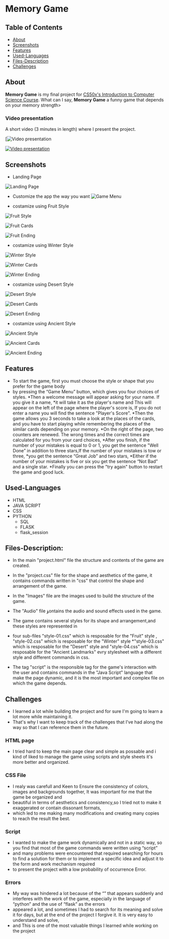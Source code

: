 # Memory Game

## Table of Contents

* [About](#about)
* [Screenshots](#screenshots)
* [Features](#features)
* [Used-Languages](#Used-Languages)
* [Files-Description](#Files-Description)
* [Challenges](#challenges)

## About

**Memory Game** is my final project for [CS50x's Introduction to Computer Science Course](https://www.edx.org/course/cs50s-introduction-to-computer-science).
What can I say, **Memory Game** a funny game that depends on your memory strength>

### Video presentation

A short video (3 minutes in length) where I present the project.

[![Video presentation](https://youtu.be/lH0ef4TG7no)

[![Video presentation](/static/Images/presentation.png)](https://youtu.be/lH0ef4TG7no)



## Screenshots

* Landing Page

![Landing Page](/static/Images/landing.png)


* Customize the app the way you want
![ Game Menu](/static/Images/game%20menu.png)


* costamize using Fruit Style

![Fruit Style](/static/Images/fruit%20style.png)

![Fruit Cards](/static/Images/fruit%20cards.png)

![Fruit Ending](/static/Images/fruit%20style%20ending.png)

* costamize using Winter Style

![Winter Style](/static/Images/winter%20style.png)

![Winter Cards](/static/Images/winter%20cards.png)

![Winter Ending](/static/Images/winter%20style%20ending.png)

* costamize using Desert Style

![Desert Style](/static/Images/desert%20style.png)

![Desert Cards](/static/Images/desert%20cards.png)

![Desert Ending](/static/Images/desert%20style%20ending.png)

* costamize using Ancient Style

![Ancient Style](/static/Images/ancient%20landmarks%20style.png)

![Ancient Cards](/static/Images/ancient%20cards.png)

![Ancient Ending](/static/Images/ancient%20style%20ending.png)



## Features
* To start the game, first you must choose the style or shape that you prefer for the game body
* by pressing the “Game Menu” button, which gives you four choices of styles.
*Then a welcome message will appear asking for your name. If you give it a name,
*it will take it as the player's name and This will appear on the left of the page where the player's score is, If you do not enter a name you will find the sentence "Player's Score".
*Then the game allows you 3 seconds to take a look at the places of the cards, and you have to start playing while remembering the places of the similar cards depending on your memory.
*On the right of the page, two counters are renewed. The wrong times and the correct times are calculated for you from your card choices,
*After you finish, if the number of your mistakes is equal to 0 or 1, you get the sentence "Well Done” in addition to three stars,If the number of your mistakes is tow or three,
*you get the sentence “Great Job” and two stars,
*Either if the number of your mistakes is five or six you get the sentence “Not Bad” and a single star.
*Finally you can press the "try again" button to restart the game and good luck.


## Used-Languages
* HTML
* JAVA SCRIPT
* CSS
* PYTHON
    * SQL
    * FLASK
    * flask_session



## Files-Description:

* In the main "project.html" file the structure and contents of the game are created.

* In the "project.css" file for the shape and aesthetics of the game, it contains commands written in "css" that control the shape and arrangement of the game.

* In the "Images" file are the images used to build the structure of the game.

* The "Audio" file ؤontains the audio and sound effects used in the game.

* The game contains several styles for its shape and arrangement,and these styles are represented in
* four sub-files "style-01.css" which is resposable for the "Fruit" style ,  "style-02.css" which is resposable for the "Winter" style
*"style-03.css" which is resposable for the "Desert" style and "style-04.css" which is resposable for the "Ancient Landmarks" evry stylesheet with a different style and different commands in css.

* The tag "script" is the responsible tag for the game's interaction with the user and contains commands in the "Java Script" language that make the page dynamic,
and it is the most important and complex file on which the game depends.



## Challenges

* I learned a lot while building the project and for sure I'm going to learn a lot more while maintaining it.
* That's why I want to keep track of the challenges that I've had along the way so that I can reference them in the future.

### HTML page

* I tried hard to keep the main page clear and simple as possable and i kind of liked to manage the game using scripts and style sheets it's more better and organized.

### CSS File

* I realy was carefull and Keen to Ensure the consistency of colors, images and backgrounds together, It was important for me that the game be organized and
* beautiful in terms of aesthetics and consistency,so I tried not to make it exaggerated or contain dissonant formats,
* which led to me making many modifications and creating many copies to reach the result the best.

### Script
* I wanted to make the game work dynamically and not in a static way, so you find that most of the game commands were written using “script”
* and many problems were encountered that required searching for hours to find a solution for them or to implement a specific idea and adjust it to the form and work mechanism required
* to present the project with a low probability of occurrence Error.


### Errors
* My way was hindered a lot because of the “” that appears suddenly and interferes with the work of the game, especially in the language of “python” and the use of “flask” as the errors
* appeared a lot, and sometimes I had to search for its meaning and solve it for days, but at the end of the project I forgive it. It is very easy to understand and solve,
* and This is one of the most valuable things I learned while working on the project